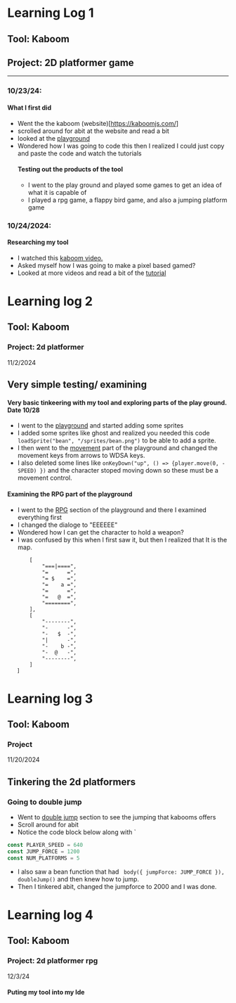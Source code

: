 # Learning Log 1

## Tool: **Kaboom**

## Project: **2D platformer game**

---

### 10/23/24:
#### What I first did
* Went the the kaboom (website)[https://kaboomjs.com/]
* scrolled around for abit at the website and read a bit
* looked at the [playground](https://kaboomjs.com/play?example=add)
* Wondered how I was going to code this then I realized I could just copy and paste the code and watch the tutorials
  #### Testing out the products of the tool
  * I went to the play ground and played some games to get an idea of what it is capable of
  * I played a rpg game, a flappy bird game, and also a jumping platform game

### 10/24/2024:
#### Researching my tool
* I watched this [kaboom video.](https://www.youtube.com/watch?v=iRXI6ThRJvM&list=PLNwtXgWIx3rgk68WwrykC7BIJ50kT6ZpS)
* Asked myself how I was going to make a pixel based gamed?
* Looked at more videos and read a bit of the [tutorial](https://kaboomjs.com/doc/setup)


<!-- 
* Links you used today (websites, videos, etc)
* Things you tried, progress you made, etc
* Challenges, a-ha moments, etc
* Questions you still have
* What you're going to try next
-->
# Learning log 2
## Tool: Kaboom
### Project: 2d platformer
11/2/2024
## Very simple testing/ examining
#### Very basic tinkeering with my tool and exploring parts of the play ground. Date 10/28
* I went to the [playground](https://kaboomjs.com/play?example=add) and started adding some sprites
* I added some sprites like ghost and realized you needed this code `loadSprite("bean", "/sprites/bean.png")` to be able to add a sprite.
* I then went to the [movement](https://kaboomjs.com/play?example=movement) part of the playground and changed the movement keys from arrows to WDSA keys.
* I also deleted some lines like `onKeyDown("up", () => {player.move(0, -SPEED) })` and the character stoped moving down so these must be a movement control.
#### Examining the RPG part of the playground
* I went to the [RPG](https://kaboomjs.com/play?example=rpg) section of the playground and there I examined everything first
* I changed the dialoge to "EEEEEE"
* Wondered how I can get the character to hold a weapon?
*  I was confused by this when I first saw it, but then I realized that It is the map.


 ````   const levels = [
		[
			"===|====",
			"=      =",
			"= $    =",
			"=    a =",
			"=      =",
			"=   @  =",
			"========",
		],
		[
			"--------",
			"-      -",
			"-   $  -",
			"|      -",
			"-    b -",
			"-  @   -",
			"--------",
		]
	]
````
# Learning log 3
## Tool: Kaboom
### Project

11/20/2024
## Tinkering the 2d platformers
 
  ### Going to double jump
* Went to [double jump](https://kaboomjs.com/play?example=doublejump) section to see the jumping that kabooms offers
* Scroll around for abit
* Notice the code block below along with `
````js
const PLAYER_SPEED = 640
const JUMP_FORCE = 1200
const NUM_PLATFORMS = 5
````
* I also saw a bean function that had ` body({ jumpForce: JUMP_FORCE }), doubleJump()` and then knew how to jump.
* Then I tinkered abit, changed the jumpforce to 2000 and I was done.


# Learning log 4
## Tool: Kaboom
### Project: 2d platformer rpg

12/3/24
#### Puting my tool into my Ide
